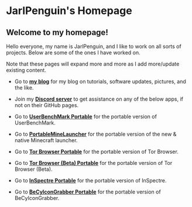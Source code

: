 # JarlPenguin's Homepage
## Welcome to my homepage!

Hello everyone, my name is JarlPenguin, and I like to work on all sorts of projects. Below are some of the ones I have worked on.

Note that these pages will expand more and more as I add more/update existing content.

- Go to [**my blog**](https://jarlpenguin.blogspot.com) for my blog on tutorials, software updates, pictures, and the like.

- Join my [**Discord server**](https://discord.gg/VVuZHqT) to get assistance on any of the below apps, if not on their GitHub pages.

- Go to [**UserBenchMark Portable**](https://JarlPenguin.github.io/UserBenchMarkPortable) for the portable version of UserBenchMark.

- Go to [**PortableMineLauncher**](https://JarlPenguin.github.io/PortableMineLauncher) for the portable version of the new & native Minecraft launcher.

- Go to [**Tor Browser Portable**](https://JarlPenguin.github.io/TorBrowserPortable) for the portable version of Tor Browser.

- Go to [**Tor Browser (Beta) Portable**](https://JarlPenguin.github.io/TorBrowserBetaPortable) for the portable version of Tor Browser (Beta).

- Go to [**InSpectre Portable**](https://JarlPenguin.github.io/InSpectrePortable) for the portable version of InSpectre.

- Go to [**BeCyIconGrabber Portable**](https://JarlPenguin.github.io/BeCyIconGrabberPortable) for the portable version of BeCyIconGrabber.
